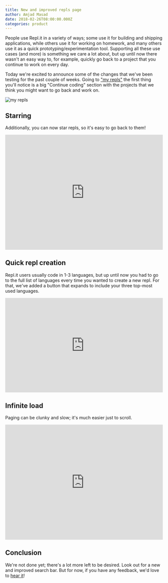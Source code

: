 ```yaml
---
title: New and improved repls page
author: Amjad Masad
date: 2018-02-26T08:00:00.000Z
categories: product
---
```


People use Repl.it in a variety of ways; some use it for building and shipping
applications, while others use it for working on homework, and many others use
it as a quick prototyping/experimentation tool. Supporting all these use cases
(and more) is something we care a lot about, but up until now there wasn't an
easy way to, for example, quickly go back to a project that you continue to work
on every day.

Today we're excited to announce some of the changes that we've
been testing for the past couple of weeks. Going to ["my repls"](https://repl.it/repls) the
first thing you'll notice is a big "Continue coding" section with the projects
that we think you might want to go back and work on.

![my repls](https://repl.it/public/images/blog/my_repls.png)

## Starring

Additionally, you can now star repls, so it's easy to go back to them!

<div style='position:relative;padding-bottom:73%'><iframe src='https://gfycat.com/ifr/FirstBlaringIguanodon' frameborder='0' scrolling='no' width='100%' height='100%' style='position:absolute;top:0;left:0;' allowfullscreen></iframe></div>

## Quick repl creation

Repl.it users usually code in 1-3 languages, but up until now you had to go to
the full list of languages every time you wanted to create a new repl.
For that, we've added a button that expands to include your three top-most used
languages.


<div style='position:relative;padding-bottom:60%'><iframe src='https://gfycat.com/ifr/InsidiousUnawareBlackfish' frameborder='0' scrolling='no' width='100%' height='100%' style='position:absolute;top:0;left:0;' allowfullscreen></iframe></div>

## Infinite load

Paging can be clunky and slow; it's much easier just to scroll.

<div style='position:relative;padding-bottom:73%'><iframe src='https://gfycat.com/ifr/GoodnaturedKaleidoscopicBluebottle' frameborder='0' scrolling='no' width='100%' height='100%' style='position:absolute;top:0;left:0;' allowfullscreen></iframe></div>

## Conclusion

We're not done yet; there's a lot more left to be desired. Look out for a new
and improved search bar. But for now, if you have any feedback, we'd love to
[hear it](https://repl.it/feedback)!
